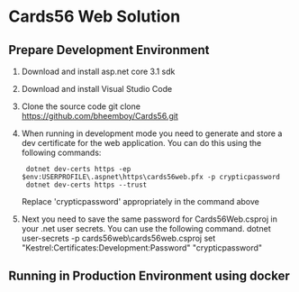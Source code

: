 # Cards56 Web Solution

## Prepare Development Environment

1. Download and install asp.net core 3.1 sdk

2. Download and install Visual Studio Code

3. Clone the source code
        git clone https://github.com/bheemboy/Cards56.git

4. When running in development mode you need to generate and store a dev certificate for the web application. You can do this using the following commands:


        dotnet dev-certs https -ep $env:USERPROFILE\.aspnet\https\cards56web.pfx -p crypticpassword
        dotnet dev-certs https --trust

    Replace 'crypticpassword' appropriately in the command above

5. Next you need to save the same password for Cards56Web.csproj in your .net user secrets. You can use the following command.
        dotnet user-secrets -p cards56web\cards56web.csproj set "Kestrel:Certificates:Development:Password" "crypticpassword"


## Running in Production Environment using docker
